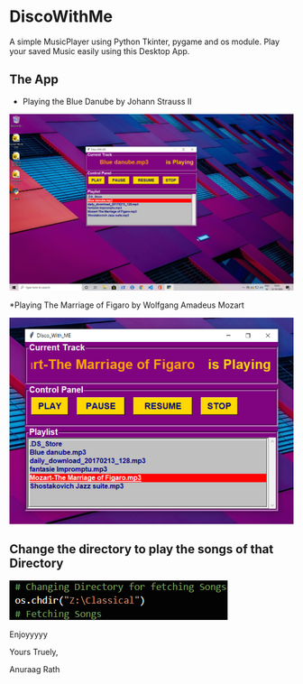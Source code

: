 # DiscoWithMe
A simple MusicPlayer using Python Tkinter, pygame and os module. Play your saved Music easily using this Desktop App.

## The App
* Playing the Blue Danube by Johann Strauss II

![app](/images/1.png)

*Playing The Marriage of Figaro by Wolfgang Amadeus Mozart

![app2](/images/2.png)

## Change the directory to play the songs of that Directory

![Dir](/images/3.png)

Enjoyyyyy

Yours Truely,

Anuraag Rath
